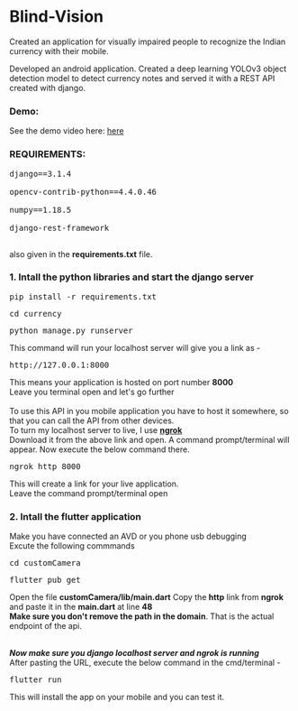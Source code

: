 # Blind-Vision
Created an application for visually impaired people to recognize the Indian currency with their mobile.

Developed an android application. Created a deep learning YOLOv3 object detection model to detect currency notes and served it with a REST API created with django.

### Demo:
See the demo video here: <a href="https://www.youtube.com/embed/XG8H_vWcp28">here</a>

### REQUIREMENTS:
<pre>
django==3.1.4<br>
opencv-contrib-python==4.4.0.46<br>
numpy==1.18.5<br>
django-rest-framework<br>
</pre>

also given in the **requirements.txt** file.

### 1. Intall the python libraries and start the django server
<pre>pip install -r requirements.txt</pre>

<pre>cd currency</pre>
<pre>python manage.py runserver</pre>
This command will run your localhost server will give you a link as -
<pre>http://127.0.0.1:8000</pre>
This means your application is hosted on port number **8000**<br>
Leave you terminal open and let's go further
<br><br>
To use this API in you mobile application you have to host it somewhere, so that you can call the API from other devices.<br>
To turn my localhost server to live, I use **<a href="https://ngrok.com/download">ngrok</a>**<br>
Download it from the above link and open. A command prompt/terminal will appear. Now execute the below command there.
<pre>ngrok http 8000</pre>
This will create a link for your live application.<br>
Leave the command prompt/terminal open<br>

### 2. Intall the flutter application
Make you have connected an AVD or you phone usb debugging<br>
Excute the following commmands
<pre>cd customCamera</pre>
<pre>flutter pub get</pre>
Open the file  **customCamera/lib/main.dart**
Copy the **http** link from **ngrok** and paste it in the **main.dart** at line **48**<br>
**Make sure you don't remove the path in the domain**. That is the actual endpoint of the api.<br><br>

***Now make sure you django localhost server and ngrok is running***<br>
After pasting the URL, execute the below command in the cmd/terminal -
<pre>flutter run</pre>
This will install the app on your mobile and you can test it.

